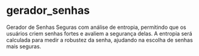 # gerador_senhas
Gerador de Senhas Seguras com análise de entropia, permitindo que os usuários criem senhas fortes e avaliem a segurança delas. A entropia será calculada para medir a robustez da senha, ajudando na escolha de senhas mais seguras.
